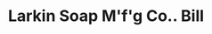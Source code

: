 ---
doi: 10.7916/D8572Q47
date_other: '1899'
date_other_textual: '1899'
form: printed ephemera
genre:
- Invoices
name:
- Larkin Soap M'f'g Co.
object_in_context_url: https://biggert.cul.columbia.edu/items/view/ave_biggert_00897
subject_hierarchical_geographic:
- Buffalo, New York, United States
subject_name:
- Larkin Soap M'f'g Co.
title: Larkin Soap M'f'g Co.. Bill
sort_title: Larkin Soap M'f'g Co.. Bill
call_number: ave_biggert_00897
coordinates:
- 42.90472222222222,-78.84944444444444
pid: ave_biggert_00897
identifiers: ave_biggert_00897
thumbnail: https://derivativo-1.library.columbia.edu/iiif/2/ldpd:345734/full/!256,256/0/native.jpg
permalink: /biggert/ave_biggert_00897/
layout: iiif-image-page
---